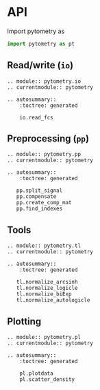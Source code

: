 # API

Import pytometry as

```python
import pytometry as pt
```

## Read/write (`io`)

```{eval-rst}
.. module:: pytometry.io
.. currentmodule:: pytometry

.. autosummary::
    :toctree: generated

    io.read_fcs
```

## Preprocessing (`pp`)

```{eval-rst}
.. module:: pytometry.pp
.. currentmodule:: pytometry

.. autosummary::
    :toctree: generated

   pp.split_signal
   pp.compensate
   pp.create_comp_mat
   pp.find_indexes
```

## Tools

```{eval-rst}
.. module:: pytometry.tl
.. currentmodule:: pytometry

.. autosummary::
    :toctree: generated

   tl.normalize_arcsinh
   tl.normalize_logicle
   tl.normalize_biExp
   tl.normalize_autologicle
```

## Plotting

```{eval-rst}
.. module:: pytometry.pl
.. currentmodule:: pytometry

.. autosummary::
    :toctree: generated

    pl.plotdata
    pl.scatter_density
```
